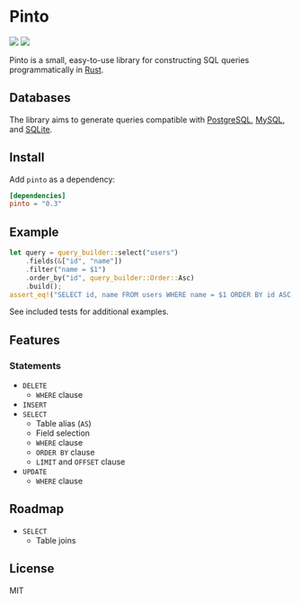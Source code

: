 # Pinto

[![](https://img.shields.io/crates/v/pinto.svg)][crate]
[![](https://travis-ci.org/jacobbudin/pinto.svg?branch=master)][travis-ci]

Pinto is a small, easy-to-use library for constructing SQL queries programmatically in [Rust](https://www.rust-lang.org).

## Databases

The library aims to generate queries compatible with [PostgreSQL](https://www.postgresql.org), [MySQL](https://www.mysql.com), and [SQLite](https://sqlite.org).

## Install

Add `pinto` as a dependency:

```toml
[dependencies]
pinto = "0.3"
```

## Example

```rust
let query = query_builder::select("users")
    .fields(&["id", "name"])
    .filter("name = $1")
    .order_by("id", query_builder::Order::Asc)
    .build();
assert_eq!("SELECT id, name FROM users WHERE name = $1 ORDER BY id ASC;", query);
```

See included tests for additional examples.

## Features

### Statements

- `DELETE`
	- `WHERE` clause
- `INSERT`
- `SELECT`
	- Table alias (`AS`)
	- Field selection
	- `WHERE` clause
	- `ORDER BY` clause
	- `LIMIT` and `OFFSET` clause
- `UPDATE`
	- `WHERE` clause

## Roadmap

- `SELECT`
	- Table joins

## License

MIT

[crate]: https://crates.io/crates/pinto
[travis-ci]: https://travis-ci.org/jacobbudin/pinto
